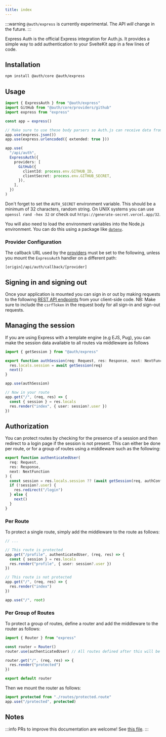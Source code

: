 ```yaml
---
title: index
---
```


:::warning
`@auth/express` is currently experimental. The API _will_ change in the future.
:::

Express Auth is the official Express integration for Auth.js.
It provides a simple way to add authentication to your SvelteKit app in a few lines of code.

## Installation

```bash npm2yarn2pnpm
npm install @auth/core @auth/express
```

## Usage

```ts title="src/routes/auth.route.ts"
import { ExpressAuth } from "@auth/express"
import GitHub from "@auth/core/providers/github"
import express from "express"

const app = express()

// Make sure to use these body parsers so Auth.js can receive data from the client
app.use(express.json())
app.use(express.urlencoded({ extended: true }))

app.use(
  "/api/auth",
  ExpressAuth({
    providers: [
      GitHub({
        clientId: process.env.GITHUB_ID,
        clientSecret: process.env.GITHUB_SECRET,
      }),
    ],
  })
)
```

Don't forget to set the `AUTH_SECRET` environment variable. This should be a minimum of 32 characters, random string. On UNIX systems you can use `openssl rand -hex 32` or check out `https://generate-secret.vercel.app/32`.

You will also need to load the environment variables into the Node.js environment. You can do this using a package like [`dotenv`](https://www.npmjs.com/package/dotenv).

### Provider Configuration

The callback URL used by the [providers](https://authjs.dev/reference/core/modules/providers) must be set to the following, unless you mount the `ExpressAuth` handler on a different path:

```
[origin]/api/auth/callback/[provider]
```

## Signing in and signing out

Once your application is mounted you can sign in or out by making requests to the following [REST API endpoints](https://next-auth.js.org/getting-started/rest-api) from your client-side code.
NB: Make sure to include the `csrfToken` in the request body for all sign-in and sign-out requests.

## Managing the session

If you are using Express with a template engine (e.g EJS, Pug), you can make the session data available to all routes via middleware as follows

```ts title="app.ts"
import { getSession } from "@auth/express"

export function authSession(req: Request, res: Response, next: NextFunction) {
  res.locals.session = await getSession(req)
  next()
}

app.use(authSession)

// Now in your route
app.get("/", (req, res) => {
  const { session } = res.locals
  res.render("index", { user: session?.user })
})
```

## Authorization

You can protect routes by checking for the presence of a session and then redirect to a login page if the session is not present.
This can either be done per route, or for a group of routes using a middleware such as the following:

```ts
export function authenticatedUser(
  req: Request,
  res: Response,
  next: NextFunction
) {
  const session = res.locals.session ?? (await getSession(req, authConfig))
  if (!session?.user) {
    res.redirect("/login")
  } else {
    next()
  }
}
```

### Per Route

To protect a single route, simply add the middleware to the route as follows:

```ts title="app.ts"
// ...

// This route is protected
app.get("/profile", authenticatedUser, (req, res) => {
  const { session } = res.locals
  res.render("profile", { user: session?.user })
})

// This route is not protected
app.get("/", (req, res) => {
  res.render("index")
})

app.use("/", root)
```

### Per Group of Routes

To protect a group of routes, define a router and add the middleware to the router as follows:

```ts title="routes/protected.route.ts"
import { Router } from "express"

const router = Router()
router.use(authenticatedUser) // All routes defined after this will be protected

router.get("/", (req, res) => {
  res.render("protected")
})

export default router
```

Then we mount the router as follows:

```ts title="app.ts"
import protected from "./routes/protected.route"
app.use("/protected", protected)
```

## Notes

:::info
PRs to improve this documentation are welcome! See [this file](https://github.com/nextauthjs/next-auth/blob/main/packages/frameworks-express/src/lib/index.ts).
:::
